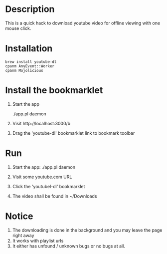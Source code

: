 # Description

This is a quick hack to download youtube video for offline viewing with one
mouse click.

# Installation

    brew install youtube-dl
    cpanm AnyEvent::Worker
    cpanm Mojolicious

# Install the bookmarklet

1. Start the app

    ./app.pl daemon
 
2. Visit http://localhost:3000/b 
3. Drag the 'youtube-dl' bookmarklet link to bookmark toolbar

# Run

1. Start the app:
    ./app.pl daemon

2. Visit some youtube.com URL
3. Click the 'youtubel-dl' bookmarklet
4. The video shall be found in ~/Downloads

# Notice

1. The downloading is done in the background and you may leave the page right away
2. It works with playlist urls
3. It either has unfound / unknown bugs or no bugs at all.
